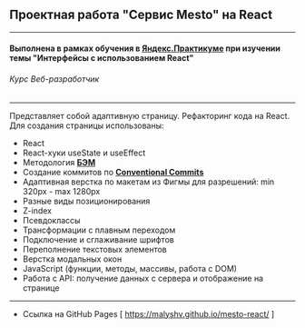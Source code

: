 ## Проектная работа "Сервис Mesto" на React
------

#### Выполнена в рамках обучения в [**Яндекс.Практикуме**](https://praktikum.yandex.ru/ "Яндекс.Практикум") при изучении темы "Интерфейсы с использованием React"
###### Курс Веб-разработчик
------

Представляет собой адаптивную страницу. Рефакторинг кода на React. Для создания страницы использованы:

* React
* React-хуки useState и useEffect
* Методология [**БЭМ**](https://ru.bem.info/)
* Cоздание коммитов по [**Conventional Commits**](https://www.conventionalcommits.org/ru/v1.0.0-beta.4/)
* Адаптивная верстка по макетам из Фигмы для разрешений: min 320px - max 1280px
* Разные виды позиционирования
* Z-index
* Псевдоклассы
* Трансформации с плавным переходом
* Подключение и сглаживание шрифтов
* Переполнение текстовых элементов
* Верстка модальных окон
* JavaScript (функции, методы, массивы, работа с DOM)
* Работа с API: получение данных с сервера и отображение на странице

-----

* Ссылка на GitHub Pages [ https://malyshv.github.io/mesto-react/ ]

